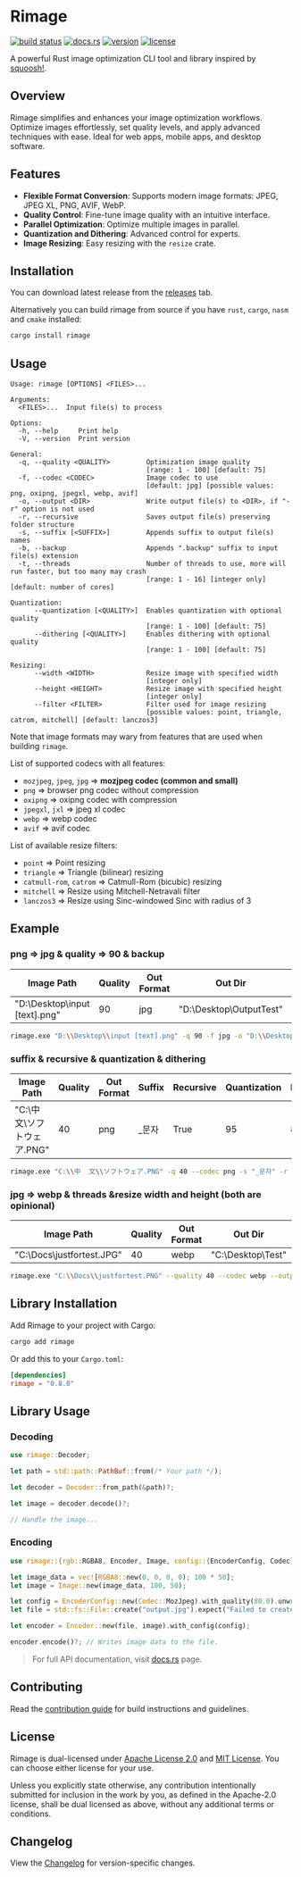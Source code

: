 # Rimage

[![build status](https://img.shields.io/github/actions/workflow/status/SalOne22/rimage/rimage.yml?label=rimage&style=flat-square)](https://github.com/SalOne22/rimage/actions?query=branch%3Amain+)
[![docs.rs](https://img.shields.io/docsrs/rimage/latest?style=flat-square)](https://docs.rs/rimage)
[![version](https://img.shields.io/crates/v/rimage?style=flat-square)](https://crates.io/crates/rimage)
[![license](https://img.shields.io/crates/l/rimage?style=flat-square)](https://github.com/SalOne22/rimage)

A powerful Rust image optimization CLI tool and library inspired by [squoosh!](https://squoosh.app/).

## Overview

Rimage simplifies and enhances your image optimization workflows. Optimize images effortlessly, set quality levels, and apply advanced techniques with ease. Ideal for web apps, mobile apps, and desktop software.

## Features

- **Flexible Format Conversion**: Supports modern image formats: JPEG, JPEG XL, PNG, AVIF, WebP.
- **Quality Control**: Fine-tune image quality with an intuitive interface.
- **Parallel Optimization**: Optimize multiple images in parallel.
- **Quantization and Dithering**: Advanced control for experts.
- **Image Resizing**: Easy resizing with the `resize` crate.

## Installation

You can download latest release from the [releases](https://github.com/SalOne22/rimage/releases) tab.

Alternatively you can build rimage from source if you have `rust`, `cargo`, `nasm` and `cmake` installed:

```sh
cargo install rimage
```

## Usage

```text
Usage: rimage [OPTIONS] <FILES>...

Arguments:
  <FILES>...  Input file(s) to process

Options:
  -h, --help     Print help
  -V, --version  Print version

General:
  -q, --quality <QUALITY>         Optimization image quality
                                  [range: 1 - 100] [default: 75]
  -f, --codec <CODEC>             Image codec to use
                                  [default: jpg] [possible values: png, oxipng, jpegxl, webp, avif]
  -o, --output <DIR>              Write output file(s) to <DIR>, if "-r" option is not used
  -r, --recursive                 Saves output file(s) preserving folder structure
  -s, --suffix [<SUFFIX>]         Appends suffix to output file(s) names
  -b, --backup                    Appends ".backup" suffix to input file(s) extension
  -t, --threads                   Number of threads to use, more will run faster, but too many may crash
                                  [range: 1 - 16] [integer only] [default: number of cores]

Quantization:
      --quantization [<QUALITY>]  Enables quantization with optional quality
                                  [range: 1 - 100] [default: 75]
      --dithering [<QUALITY>]     Enables dithering with optional quality
                                  [range: 1 - 100] [default: 75]

Resizing:
      --width <WIDTH>             Resize image with specified width
                                  [integer only]
      --height <HEIGHT>           Resize image with specified height
                                  [integer only]
      --filter <FILTER>           Filter used for image resizing
                                  [possible values: point, triangle, catrom, mitchell] [default: lanczos3]
```

Note that image formats may wary from features that are used when building `rimage`.

List of supported codecs with all features:

- `mozjpeg`, `jpeg`, `jpg` => **mozjpeg codec (common and small)**
- `png` => browser png codec without compression
- `oxipng` => oxipng codec with compression
- `jpegxl`, `jxl` => jpeg xl codec
- `webp` => webp codec
- `avif` => avif codec

List of available resize filters:

- `point` => Point resizing
- `triangle` => Triangle (bilinear) resizing
- `catmull-rom`, `catrom` => Catmull-Rom (bicubic) resizing
- `mitchell` => Resize using Mitchell-Netravali filter
- `lanczos3` => Resize using Sinc-windowed Sinc with radius of 3

## Example

### png => jpg & quality => 90 & backup

|Image Path|Quality|Out Format|Out Dir|Backup|
|----|----|----|----|----|
|"D:\\Desktop\\input [text].png"|90|jpg|"D:\\Desktop\\OutputTest"|True|

```sh
rimage.exe "D:\\Desktop\\input [text].png" -q 90 -f jpg -o "D:\\Desktop\\OutputTest" -b
```

### suffix & recursive & quantization & dithering

|Image Path|Quality|Out Format|Suffix|Recursive|Quantization|Dithering|
|----|----|----|----|----|----|----|
|"C:\\中  文\\ソフトウェア.PNG"|40|png|_문자|True|95|85|

```sh
rimage.exe "C:\\中  文\\ソフトウェア.PNG" -q 40 --codec png -s "_문자" -r --quantization 95 --dithering 85
```

### jpg => webp & threads &resize width and height (both are opinional)

|Image Path|Quality|Out Format|Out Dir|Threads|Width|Height|
|----|----|----|----|----|----|----|
|"C:\\Docs\\justfortest.JPG"|40|webp|"C:\\Desktop\\Test"|4|60|10|

```sh
rimage.exe "C:\\Docs\\justfortest.PNG" --quality 40 --codec webp --output "C:\\Desktop\\Test" --threads 4 --width 60 --height 10
```

## Library Installation

Add Rimage to your project with Cargo:

```sh
cargo add rimage
```

Or add this to your `Cargo.toml`:

```toml
[dependencies]
rimage = "0.8.0"
```

## Library Usage

### Decoding

```rs
use rimage::Decoder;

let path = std::path::PathBuf::from(/* Your path */);

let decoder = Decoder::from_path(&path)?;

let image = decoder.decode()?;

// Handle the image...
```

### Encoding

```rs
use rimage::{rgb::RGBA8, Encoder, Image, config::{EncoderConfig, Codec}};

let image_data = vec![RGBA8::new(0, 0, 0, 0); 100 * 50];
let image = Image::new(image_data, 100, 50);

let config = EncoderConfig::new(Codec::MozJpeg).with_quality(80.0).unwrap();
let file = std::fs::File::create("output.jpg").expect("Failed to create file");

let encoder = Encoder::new(file, image).with_config(config);

encoder.encode()?; // Writes image data to the file.
```

> For full API documentation, visit [docs.rs](https://docs.rs/rimage) page.

## Contributing

Read the [contribution guide](CONTRIBUTING.md) for build instructions and guidelines.

## License

Rimage is dual-licensed under [Apache License 2.0](https://www.apache.org/licenses/LICENSE-2.0) and [MIT License](https://opensource.org/licenses/MIT). You can choose either license for your use.

Unless you explicitly state otherwise, any contribution intentionally submitted for inclusion in the work by you, as defined in the Apache-2.0 license, shall be dual licensed as above, without any additional terms or conditions.

## Changelog

View the [Changelog](CHANGELOG.md) for version-specific changes.
